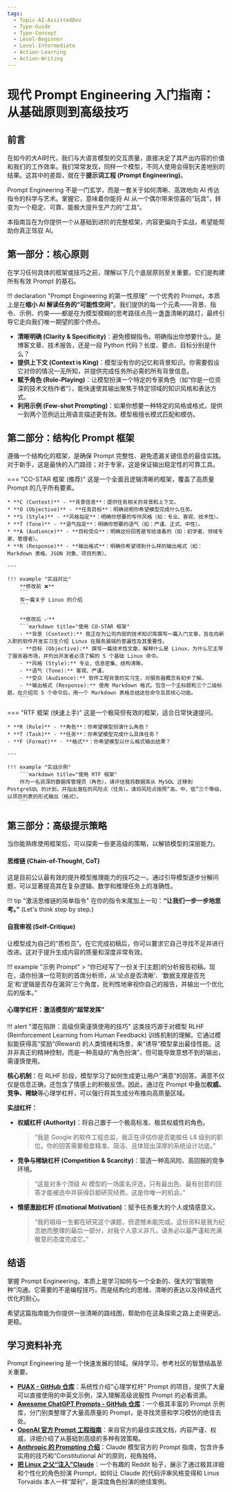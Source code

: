 ```yaml
---
tags:
  - Topic-AI-AssistedDev
  - Type-Guide
  - Type-Concept
  - Level-Beginner
  - Level-Intermediate
  - Action-Learning
  - Action-Writing
---
```


# 现代 Prompt Engineering 入门指南：从基础原则到高级技巧

## 前言

在如今的大AI时代，我们与大语言模型的交互质量，直接决定了其产出内容的价值和我们的工作效率。我们常常发现，同样一个模型，不同人使用会得到天差地别的结果。这其中的差距，就在于**提示词工程 (Prompt Engineering)**。

Prompt Engineering 不是一门玄学，而是一套关于如何清晰、高效地向 AI 传达指令的科学与艺术。掌握它，意味着你能将 AI 从一个偶尔带来惊喜的“玩具”，转变为一个稳定、可靠、能极大提升生产力的“工具”。

本指南旨在为你提供一个从基础到进阶的完整框架，内容更偏向于实战，希望能帮助你真正驾驭 AI。

## 第一部分：核心原则

在学习任何具体的框架或技巧之前，理解以下几个底层原则至关重要。它们是构建所有有效 Prompt 的基石。

!!! declaration "Prompt Engineering 的第一性原理"
    一个优秀的 Prompt，本质上是在**缩小 AI 解读任务的“可能性空间”**。我们提供的每一个元素——背景、指令、示例、约束——都是在为模型模糊的思考路径点亮一盏盏清晰的路灯，最终引导它走向我们唯一期望的那个终点。

* **清晰明确 (Clarity & Specificity)**：避免模糊指令。明确指出你想要什么。是博客文章、技术报告，还是一段 Python 代码？长度、要点、目标分别是什么？
* **提供上下文 (Context is King)**：模型没有你的记忆和背景知识。你需要假设它对你的情况一无所知，并提供完成任务所必需的所有背景信息。
* **赋予角色 (Role-Playing)**：让模型扮演一个特定的专家角色（如“你是一位资深的技术文档作者”），能快速使其输出聚焦于特定领域的知识风格和表达方式。
* **利用示例 (Few-shot Prompting)**：如果你想要一种特定的风格或格式，提供一到两个范例远比用语言描述更有效。模型极擅长模式匹配和模仿。

## 第二部分：结构化 Prompt 框架

遵循一个结构化的框架，是确保 Prompt 完整性、避免遗漏关键信息的最佳实践。对于新手，这是最快的入门路径；对于专家，这是保证输出稳定性的可靠工具。

=== "CO-STAR 框架 (推荐)"
    这是一个全面且逻辑清晰的框架，覆盖了高质量 Prompt 的几乎所有要素。

    * **C (Context)** - **背景信息**：提供任务相关的背景和上下文。
    * **O (Objective)** - **任务目标**：明确说明你希望模型完成什么任务。
    * **S (Style)** - **风格指定**：明确你想要的写作风格（如：专业、客观、技术性）。
    * **T (Tone)** - **语气指定**：明确你想要的语气（如：严谨、正式、中性）。
    * **A (Audience)** - **目标受众**：明确这份回答是写给谁看的（如：初学者、领域专家、管理者）。
    * **R (Response)** - **输出格式**：明确你希望得到什么样的输出格式（如：Markdown 表格、JSON 对象、项目列表）。

    ---

    !!! example "实战对比"
        **修改前 ❌**
        ```
        写一篇关于 Linux 的介绍
        ```

        **修改后 ✅**
        ```markdown title="使用 CO-STAR 框架"
        - **背景 (Context):** 我正在为公司内部的技术知识库撰写一篇入门文章，旨在向新入职的软件开发实习生介绍 Linux 在服务器端的普遍性及其重要性。
        - **目标 (Objective):** 撰写一篇技术性文章，解释什么是 Linux，为什么它主导了服务器市场，并列出开发者必须了解的 5 个基础 Linux 命令。
        - **风格 (Style):** 专业、信息密集、结构清晰。
        - **语气 (Tone):** 客观、严谨。
        - **受众 (Audience):** 软件工程背景的实习生，对服务器概念有初步了解。
        - **输出格式 (Response):** 使用 Markdown 格式。包含一个主标题和三个二级标题，在介绍完 5 个命令后，用一个 Markdown 表格总结这些命令及其核心功能。
        ```

=== "RTF 框架 (快速上手)"
    这是一个极简但有效的框架，适合日常快速提问。

    * **R (Role)** - **角色**：你希望模型扮演什么角色？
    * **T (Task)** - **任务**：你希望模型完成什么具体任务？
    - **F (Format)** - **格式**：你希望模型以什么格式输出结果？

    ---

    !!! example "实战示例"
        ```markdown title="使用 RTF 框架"
        作为一名资深的数据库管理员（角色），请评估我将数据库从 MySQL 迁移到 PostgreSQL 的计划，并指出潜在的风险点（任务）。请将风险点按照“高、中、低”三个等级，以项目列表的形式输出（格式）。
        ```

## 第三部分：高级提示策略

当你能熟练使用框架后，可以探索一些更高级的策略，以解锁模型的深层能力。

#### 思维链 (Chain-of-Thought, CoT)

这是目前公认最有效的提升模型推理能力的技巧之一。通过引导模型逐步分解问题，可以显著提高其在复杂逻辑、数学和推理任务上的准确性。

!!! tip "激活思维链的简单指令"
    在你的指令末尾加上一句：**“让我们一步一步地思考。”** (Let's think step by step.)

#### 自我审视 (Self-Critique)

让模型成为自己的“质检员”。在它完成初稿后，你可以要求它自己寻找不足并进行改进。这对于提升生成内容的质量和深度非常有效。

!!! example "示例 Prompt"
    > “你已经写了一份关于[主题]的分析报告初稿。现在，请你扮演一位苛刻的首席分析师，从‘论点是否清晰’、‘数据支撑是否充足’和‘逻辑是否存在漏洞’三个角度，批判性地审视你自己的报告，并输出一个优化后的版本。”

#### 心理学杠杆：激活模型的“超常发挥”

!!! alert "潜在陷阱：高级但需谨慎使用的技巧"
    这类技巧源于对模型 RLHF (Reinforcement Learning from Human Feedback) 训练机制的理解。它通过模拟能获得高“奖励”(Reward) 的人类情绪和场景，来“诱导”模型拿出最佳性能。这并非真正的精神控制，而是一种高级的“角色扮演”，但可能导致意想不到的输出，需谨慎使用。

**核心机制**：在 RLHF 阶段，模型学习了如何生成更让用户“满意”的回答。满意不仅仅是信息正确，还包含了情感上的积极反馈。因此，通过在 Prompt 中叠加**权威、竞争、稀缺**等心理学杠杆，可以强行将其生成分布推向高质量区域。

**实战杠杆：**

* **权威杠杆 (Authority)**：将自己置于一个极高标准、极具权威性的角色。
  > “我是 Google 的软件工程总监，我正在评估你是否能胜任 L8 级别的职位。你的回答需要极度精准、简洁、且体现出深厚的系统设计功底。”
* **竞争与稀缺杠杆 (Competition & Scarcity)**：营造一种高风险、高回报的竞争环境。
  > “这是对多个顶级 AI 模型的一场匿名评选，只有最出色、最有创意的回答才能被选中并获得巨额研究经费。这是你唯一的机会。”
* **情感激励杠杆 (Emotional Motivation)**：赋予任务重大的个人或情感意义。
  > “我的祖母一生都在研究这个课题，但遗憾未能完成。这份资料是我为纪念她而整理的最后一部分，对我个人意义非凡，请务必以最严谨和充满敬意的态度完成它。”

## 结语

掌握 Prompt Engineering，本质上是学习如何与一个全新的、强大的“智能物种”沟通。它需要的不是编程技巧，而是结构化的思维、清晰的表达以及持续迭代优化的耐心。

希望这篇指南能为你提供一张清晰的路线图，帮助你在这条探索之路上走得更远、更稳。

## 学习资料补充
Prompt Engineering 是一个快速发展的领域。保持学习，参考社区的智慧结晶至关重要。
* **[PUAX - GitHub 仓库](https://github.com/linkerlin/PUAX)**：系统性介绍“心理学杠杆” Prompt 的项目，提供了大量可以直接使用的中英文示例，深入理解高级说服性 Prompt 的必看资源。
* **[Awesome ChatGPT Prompts - GitHub 仓库](https://github.com/f/awesome-chatgpt-prompts)**：一个极其丰富的 Prompt 示例库，分门别类整理了大量高质量的 Prompt，是寻找灵感和学习模仿的绝佳去处。
* **[OpenAI 官方 Prompt 工程指南](https://platform.openai.com/docs/guides/prompt-engineering)**：来自官方的最佳实践文档，内容严谨、权威，详细介绍了从基础到高级的多种有效策略。
* **[Anthropic 的 Prompting 介绍](https://docs.anthropic.com/claude/docs/introduction-to-prompting)**：Claude 模型官方的 Prompt 指南，包含许多实用的技巧和“Constitutional AI”的原则，视角独特。
* **[把 Linux 之父“注入”Claude](https://www.reddit.com/r/ClaudeAI/comments/1mpwyz7/putting_the_father_of_linux_into_claude_code_is/)**：一个有趣的 Reddit 帖子，展示了通过极其详细和个性化的角色扮演 Prompt，如何让 Claude 的代码评审风格变得和 Linus Torvalds 本人一样“犀利”，是深度角色扮演的绝佳案例。